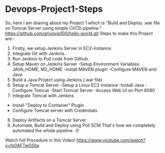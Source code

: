 # Devops-Project1-Steps
So, here I am sharing about my Project 1 which is "Build and Deploy .war file on Tomcat Server using simple CI/CD
pipeline."
https://github.com/arjunvip100/hello-world.git
Steps to make this Project are:-
1. Firstly, we setup Jenkins Server in EC2-instance.
2. Integrate Git with Jenkins.
3. Run Jenkins to Pull code from Github.
4. Setup Maven on Jenkins Server
-Setup Environment Variables: JAVA_HOME, M2_HOME
-install MAVEN plugin
-Configure MAVEN and Java
5. Build a Java Project using Jenkins (.war file)
6. Setup a Tomcat Server
-Setup a Linux EC2 instance
-Install Java
-Configure Tomcat
-Start Tomcat Server
-Access Web UI on Port 8080
7. Integrate Tomcat with Jenkins
- Install "Deploy to Container" Plugin
- Configure Tomcat server with Credentials
8. Deploy Artifacts on a Tomcat Server
9. Automate, Build and Deploy using Poll SCM
That's how we completely automated the whole pipeline. :)!

Watch full Procedure in this Video!
https://www.youtube.com/watch?v=fx0AFTwGSIw
